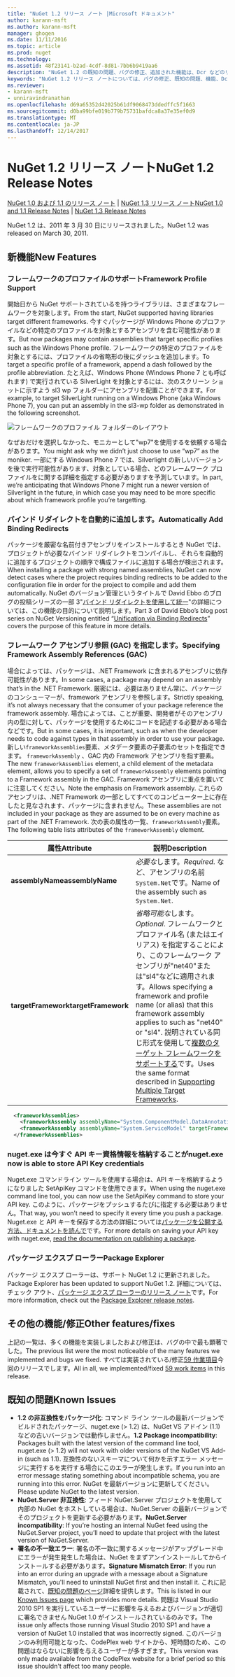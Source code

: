 ```yaml
---
title: "NuGet 1.2 リリース ノート |Microsoft ドキュメント"
author: karann-msft
ms.author: karann-msft
manager: ghogen
ms.date: 11/11/2016
ms.topic: article
ms.prod: nuget
ms.technology: 
ms.assetid: 48f23141-b2ad-4cdf-8d81-7bb6b9419aa6
description: "NuGet 1.2 の既知の問題、バグの修正、追加された機能は、Dcr などのリリース ノートです。"
keywords: "NuGet 1.2 リリース ノートについては、バグの修正、既知の問題、機能、Dcr を追加します。"
ms.reviewer:
- karann-msft
- unniravindranathan
ms.openlocfilehash: d69a65352d42025b61df9068473ddedffc5f1663
ms.sourcegitcommit: d0ba99bfe019b779b75731bafdca8a37e35ef0d9
ms.translationtype: MT
ms.contentlocale: ja-JP
ms.lasthandoff: 12/14/2017
---
```

# <a name="nuget-12-release-notes"></a><span data-ttu-id="1b8e8-104">NuGet 1.2 リリース ノート</span><span class="sxs-lookup"><span data-stu-id="1b8e8-104">NuGet 1.2 Release Notes</span></span>

<span data-ttu-id="1b8e8-105">[NuGet 1.0 および 1.1 のリリース ノート](../release-notes/nuget-1.1.md) | [NuGet 1.3 リリース ノート](../release-notes/nuget-1.3.md)</span><span class="sxs-lookup"><span data-stu-id="1b8e8-105">[NuGet 1.0 and 1.1 Release Notes](../release-notes/nuget-1.1.md) | [NuGet 1.3 Release Notes](../release-notes/nuget-1.3.md)</span></span>

<span data-ttu-id="1b8e8-106">NuGet 1.2 は、2011 年 3 月 30 日にリリースされました。</span><span class="sxs-lookup"><span data-stu-id="1b8e8-106">NuGet 1.2 was released on March 30, 2011.</span></span>

## <a name="new-features"></a><span data-ttu-id="1b8e8-107">新機能</span><span class="sxs-lookup"><span data-stu-id="1b8e8-107">New Features</span></span>

### <a name="framework-profile-support"></a><span data-ttu-id="1b8e8-108">フレームワークのプロファイルのサポート</span><span class="sxs-lookup"><span data-stu-id="1b8e8-108">Framework Profile Support</span></span>

<span data-ttu-id="1b8e8-109">開始日から NuGet サポートされているを持つライブラリは、さまざまなフレームワークを対象します。</span><span class="sxs-lookup"><span data-stu-id="1b8e8-109">From the start, NuGet supported having libraries target different frameworks.</span></span> <span data-ttu-id="1b8e8-110">今すぐパッケージが Windows Phone のプロファイルなどの特定のプロファイルを対象とするアセンブリを含む可能性があります。</span><span class="sxs-lookup"><span data-stu-id="1b8e8-110">But now packages may contain assemblies that target specific profiles such as the Windows Phone profile.</span></span> <span data-ttu-id="1b8e8-111">フレームワークの特定のプロファイルを対象とするには、プロファイルの省略形の後にダッシュを追加します。</span><span class="sxs-lookup"><span data-stu-id="1b8e8-111">To target a specific profile of a framework, append a dash followed by the profile abbreviation.</span></span> <span data-ttu-id="1b8e8-112">たとえば、Windows Phone (Windows Phone 7 とも呼ばれます) で実行されている SilverLight を対象とするには、次のスクリーン ショットに示すよう sl3 wp フォルダーにアセンブリを配置ことができます。</span><span class="sxs-lookup"><span data-stu-id="1b8e8-112">For example, to target SilverLight running on a Windows Phone (aka Windows Phone 7), you can put an assembly in the sl3-wp folder as demonstrated in the following screenshot.</span></span>

![フレームワークのプロファイル フォルダーのレイアウト](./media/framework-profile-support.png)

<span data-ttu-id="1b8e8-114">なぜおだけを選択しなかった、モニカーとして"wp7"を使用するを依頼する場合があります。</span><span class="sxs-lookup"><span data-stu-id="1b8e8-114">You might ask why we didn’t just choose to use “wp7” as the moniker.</span></span> <span data-ttu-id="1b8e8-115">一部にする Windows Phone 7 では、Silverlight の新しいバージョンを後で実行可能性があります、対象としている場合、どのフレームワーク プロファイルをに関する詳細を指定する必要がありますを予測しています。</span><span class="sxs-lookup"><span data-stu-id="1b8e8-115">In part, we’re anticipating that Windows Phone 7 might run a newer version of Silverlight in the future, in which case you may need to be more specific about which framework profile you’re targetting.</span></span>

### <a name="automatically-add-binding-redirects"></a><span data-ttu-id="1b8e8-116">バインド リダイレクトを自動的に追加します。</span><span class="sxs-lookup"><span data-stu-id="1b8e8-116">Automatically Add Binding Redirects</span></span>

<span data-ttu-id="1b8e8-117">パッケージを厳密な名前付きアセンブリをインストールするとき NuGet では、プロジェクトが必要なバインド リダイレクトをコンパイルし、それらを自動的に追加するプロジェクトの順序で構成ファイルに追加する場合が検出されます。</span><span class="sxs-lookup"><span data-stu-id="1b8e8-117">When installing a package with strong named assemblies, NuGet can now detect cases where the project requires binding redirects to be added to the configuration file in order for the project to compile and add them automatically.</span></span> <span data-ttu-id="1b8e8-118">NuGet のバージョン管理というタイトルで David Ebbo のブログの投稿シリーズの一部 3"[バインド リダイレクトを使用して統一](http://blog.davidebbo.com/2011/01/nuget-versioning-part-3-unification-via.html)"の詳細については、この機能の目的について説明します。</span><span class="sxs-lookup"><span data-stu-id="1b8e8-118">Part 3 of David Ebbo’s blog post series on NuGet Versioning entitled “[Unification via Binding Redirects](http://blog.davidebbo.com/2011/01/nuget-versioning-part-3-unification-via.html)” covers the purpose of this feature in more details.</span></span>

<a name="framework-assembly-refs"></a>

### <a name="specifying-framework-assembly-references-gac"></a><span data-ttu-id="1b8e8-119">フレームワーク アセンブリ参照 (GAC) を指定します。</span><span class="sxs-lookup"><span data-stu-id="1b8e8-119">Specifying Framework Assembly References (GAC)</span></span>

<span data-ttu-id="1b8e8-120">場合によっては、パッケージは、.NET Framework に含まれるアセンブリに依存可能性があります。</span><span class="sxs-lookup"><span data-stu-id="1b8e8-120">In some cases, a package may depend on an assembly that’s in the .NET Framework.</span></span> <span data-ttu-id="1b8e8-121">厳密には、必要はありません常に、パッケージのコンシューマーが、framework アセンブリを参照します。</span><span class="sxs-lookup"><span data-stu-id="1b8e8-121">Strictly speaking, it’s not always necessary that the consumer of your package reference the framework assembly.</span></span> <span data-ttu-id="1b8e8-122">場合によっては、ことが重要、開発者がそのアセンブリ内の型に対して、パッケージを使用するためにコードを記述する必要がある場合などです。</span><span class="sxs-lookup"><span data-stu-id="1b8e8-122">But in some cases, it is important, such as when the developer needs to code against types in that assembly in order to use your package.</span></span> <span data-ttu-id="1b8e8-123">新しい`frameworkAssemblies`要素、メタデータ要素の子要素のセットを指定できます。 `frameworkAssembly` 、GAC 内の Framework アセンブリを指す要素。</span><span class="sxs-lookup"><span data-stu-id="1b8e8-123">The new `frameworkAssemblies` element, a child element of the metadata element, allows you to specify a set of `frameworkAssembly` elements pointing to a Framework assembly in the GAC.</span></span> <span data-ttu-id="1b8e8-124">Framework アセンブリに重点を置いてに注意してください。</span><span class="sxs-lookup"><span data-stu-id="1b8e8-124">Note the emphasis on Framework assembly.</span></span>
<span data-ttu-id="1b8e8-125">これらのアセンブリは、.NET Framework の一部としてすべてのコンピューター上に存在したと見なされます、パッケージに含まれません。</span><span class="sxs-lookup"><span data-stu-id="1b8e8-125">These assemblies are not included in your package as they are assumed to be on every machine  as part of the .NET Framework.</span></span> <span data-ttu-id="1b8e8-126">次の表の属性の一覧、`frameworkAssembly`要素。</span><span class="sxs-lookup"><span data-stu-id="1b8e8-126">The following table lists attributes of the `frameworkAssembly` element.</span></span>


|<span data-ttu-id="1b8e8-127">属性</span><span class="sxs-lookup"><span data-stu-id="1b8e8-127">Attribute</span></span> |<span data-ttu-id="1b8e8-128">説明</span><span class="sxs-lookup"><span data-stu-id="1b8e8-128">Description</span></span>|
|----------------|-----------|
|<span data-ttu-id="1b8e8-129">**assemblyName**</span><span class="sxs-lookup"><span data-stu-id="1b8e8-129">**assemblyName**</span></span>|<span data-ttu-id="1b8e8-130">*必要な*します。</span><span class="sxs-lookup"><span data-stu-id="1b8e8-130">*Required*.</span></span> <span data-ttu-id="1b8e8-131">など、アセンブリの名前`System.Net`です。</span><span class="sxs-lookup"><span data-stu-id="1b8e8-131">Name of the assembly such as `System.Net`.</span></span>|
|<span data-ttu-id="1b8e8-132">**targetFramework**</span><span class="sxs-lookup"><span data-stu-id="1b8e8-132">**targetFramework**</span></span>|<span data-ttu-id="1b8e8-133">*省略可能な*します。</span><span class="sxs-lookup"><span data-stu-id="1b8e8-133">*Optional*.</span></span> <span data-ttu-id="1b8e8-134">フレームワークとプロファイル名 (またはエイリアス) を指定することにより、このフレームワーク アセンブリが"net40"または"sl4"などに適用されます。</span><span class="sxs-lookup"><span data-stu-id="1b8e8-134">Allows specifying a framework and profile name (or alias) that this framework assembly applies to such as "net40" or "sl4".</span></span> <span data-ttu-id="1b8e8-135">説明されている同じ形式を使用して[複数のターゲット フレームワークをサポートする](../create-packages/supporting-multiple-target-frameworks.md)です。</span><span class="sxs-lookup"><span data-stu-id="1b8e8-135">Uses the same format described in [Supporting Multiple Target Frameworks](../create-packages/supporting-multiple-target-frameworks.md).</span></span>|

```xml
  <frameworkAssemblies>
    <frameworkAssembly assemblyName="System.ComponentModel.DataAnnotations" targetFramework="net40" />
    <frameworkAssembly assemblyName="System.ServiceModel" targetFramework="net40" />
  </frameworkAssemblies>
```

### <a name="nugetexe-now-is-able-to-store-api-key-credentials"></a><span data-ttu-id="1b8e8-136">nuget.exe は今すぐ API キー資格情報を格納することが</span><span class="sxs-lookup"><span data-stu-id="1b8e8-136">nuget.exe now is able to store API Key credentials</span></span>

<span data-ttu-id="1b8e8-137">Nuget.exe コマンドライン ツールを使用する場合は、API キーを格納するようになりました SetApiKey コマンドを使用できます。</span><span class="sxs-lookup"><span data-stu-id="1b8e8-137">When using the nuget.exe command line tool, you can now use the SetApiKey command to store your API key.</span></span> <span data-ttu-id="1b8e8-138">このように、パッケージをプッシュするたびに指定する必要はありません。</span><span class="sxs-lookup"><span data-stu-id="1b8e8-138">That way, you won’t need to specify it every time you push a package.</span></span> <span data-ttu-id="1b8e8-139">Nuget.exe と API キーを保存する方法の詳細については[パッケージを公開する方法、ドキュメントを読んで](../create-packages/publish-a-package.md)です。</span><span class="sxs-lookup"><span data-stu-id="1b8e8-139">For more details on saving your API key with nuget.exe, [read the documentation on publishing a package](../create-packages/publish-a-package.md).</span></span>

### <a name="package-explorer"></a><span data-ttu-id="1b8e8-140">パッケージ エクスプ ローラー</span><span class="sxs-lookup"><span data-stu-id="1b8e8-140">Package Explorer</span></span>
<span data-ttu-id="1b8e8-141">パッケージ エクスプ ローラーは、サポート NuGet 1.2 に更新されました。</span><span class="sxs-lookup"><span data-stu-id="1b8e8-141">Package Explorer has been updated to support NuGet 1.2.</span></span> <span data-ttu-id="1b8e8-142">詳細については、チェック アウト、[パッケージ エクスプ ローラーのリリース ノート](http://nuget.codeplex.com/wikipage?title=New%20features%20in%20NuGet%20Package%20Explorer%201.0)です。</span><span class="sxs-lookup"><span data-stu-id="1b8e8-142">For more information, check out the [Package Explorer release notes](http://nuget.codeplex.com/wikipage?title=New%20features%20in%20NuGet%20Package%20Explorer%201.0).</span></span>

## <a name="other-featuresfixes"></a><span data-ttu-id="1b8e8-143">その他の機能/修正</span><span class="sxs-lookup"><span data-stu-id="1b8e8-143">Other features/fixes</span></span>

<span data-ttu-id="1b8e8-144">上記の一覧は、多くの機能を実装しましたおよび修正は、バグの中で最も顕著でした。</span><span class="sxs-lookup"><span data-stu-id="1b8e8-144">The previous list were the most noticeable of the many features we implemented and bugs we fixed.</span></span> <span data-ttu-id="1b8e8-145">すべては実装されている/修正[59 作業項目](http://nuget.codeplex.com/workitem/list/advanced?keyword=&status=All&type=All&priority=All&release=NuGet%201.2&assignedTo=All&component=All&sortField=Votes&sortDirection=Descending&page=0)今回のリリースでします。</span><span class="sxs-lookup"><span data-stu-id="1b8e8-145">All in all, we implemented/fixed [59 work items](http://nuget.codeplex.com/workitem/list/advanced?keyword=&status=All&type=All&priority=All&release=NuGet%201.2&assignedTo=All&component=All&sortField=Votes&sortDirection=Descending&page=0) in this release.</span></span>

## <a name="known-issues"></a><span data-ttu-id="1b8e8-146">既知の問題</span><span class="sxs-lookup"><span data-stu-id="1b8e8-146">Known Issues</span></span>

* <span data-ttu-id="1b8e8-147">**1.2 の非互換性をパッケージ化**: コマンド ライン ツールの最新バージョンでビルドされたパッケージ、nuget.exe (> 1.2) は、NuGet VS アドイン (1.1) などの古いバージョンでは動作しません。</span><span class="sxs-lookup"><span data-stu-id="1b8e8-147">**1.2 Package incompatibility**: Packages built with the latest version of the command line tool, nuget.exe (> 1.2) will not work with older versions of the NuGet VS Add-in (such as 1.1).</span></span> <span data-ttu-id="1b8e8-148">互換性のないスキーマについて何かを示すエラー メッセージに実行するを実行する場合にこのエラーが発生します。</span><span class="sxs-lookup"><span data-stu-id="1b8e8-148">If you run into an error message stating something about incompatible schema, you are running into this error.</span></span> <span data-ttu-id="1b8e8-149">NuGet を最新バージョンに更新してください。</span><span class="sxs-lookup"><span data-stu-id="1b8e8-149">Please update NuGet to the latest version.</span></span>
* <span data-ttu-id="1b8e8-150">**NuGet.Server 非互換性**: フィード NuGet.Server プロジェクトを使用して内部の NuGet をホストしている場合は、NuGet.Server の最新バージョンでそのプロジェクトを更新する必要があります。</span><span class="sxs-lookup"><span data-stu-id="1b8e8-150">**NuGet.Server incompatibility**: If you’re hosting an internal NuGet feed using the NuGet.Server project, you’ll need to update that project with the latest version of NuGet.Server.</span></span>
* <span data-ttu-id="1b8e8-151">**署名の不一致エラー**: 署名の不一致に関するメッセージがアップグレード中にエラーが発生発生した場合は、NuGet をまずアンインストールしてからインストールする必要があります。</span><span class="sxs-lookup"><span data-stu-id="1b8e8-151">**Signature Mismatch Error**: If you run into an error during an upgrade with a message about a Signature Mismatch, you'll need to uninstall NuGet first and then install it.</span></span> <span data-ttu-id="1b8e8-152">これに記載されて、[既知の問題のページ](../release-notes/Known-Issues.md)詳細を提供します。</span><span class="sxs-lookup"><span data-stu-id="1b8e8-152">This is listed in our [Known Issues page](../release-notes/Known-Issues.md) which provides more details.</span></span> <span data-ttu-id="1b8e8-153">問題は Visual Studio 2010 SP1 を実行しているユーザーに影響を与えるおよびバージョンが適切に署名できません NuGet 1.0 がインストールされているのみです。</span><span class="sxs-lookup"><span data-stu-id="1b8e8-153">The issue only affects those running Visual Studio 2010 SP1 and have a version of NuGet 1.0 installed that was incorrectly signed.</span></span> <span data-ttu-id="1b8e8-154">このバージョンのみ利用可能となった、CodePlex web サイトから、短時間のため、この問題はならないに影響を与えるユーザーが多すぎます。</span><span class="sxs-lookup"><span data-stu-id="1b8e8-154">This version was only made available from the CodePlex website for a brief period so this issue shouldn't affect too many people.</span></span>